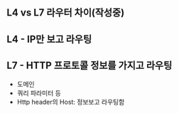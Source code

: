 ## L4 vs L7 라우터 차이(작성중)

## L4 - IP만 보고 라우팅

## L7 - HTTP 프로토콜 정보를 가지고 라우팅

- 도메인
- 쿼리 파라미터 등 
- Http header의 Host:  정보보고 라우팅함

